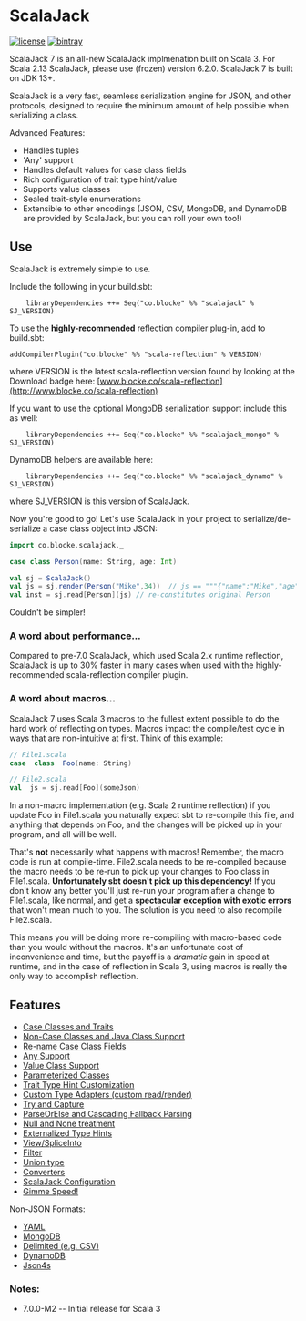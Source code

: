 
# ScalaJack

[![license](https://img.shields.io/github/license/mashape/apistatus.svg?maxAge=86400)](https://opensource.org/licenses/MIT)
[![bintray](https://api.bintray.com/packages/blocke/releases/scalajack/images/download.svg)](https://bintray.com/blocke/releases/scalajack/_latestVersion)

ScalaJack 7 is an all-new ScalaJack implmenation built on Scala 3.  For Scala 2.13 ScalaJack, please use (frozen) version 6.2.0.  ScalaJack 7 is built on JDK 13+.

ScalaJack is a very fast, seamless serialization engine for JSON, and other protocols, designed to require the minimum amount of help possible when serializing a class.

Advanced Features:
 - Handles tuples
 - 'Any' support
 - Handles default values for case class fields
 - Rich configuration of trait type hint/value
 - Supports value classes
 - Sealed trait-style enumerations
 - Extensible to other encodings (JSON, CSV, MongoDB, and DynamoDB are provided by ScalaJack, but you can roll your own too!)

## Use

ScalaJack is extremely simple to use.

Include the following in your build.sbt:
```
    libraryDependencies ++= Seq("co.blocke" %% "scalajack" % SJ_VERSION)
```

To use the **highly-recommended** reflection compiler plug-in, add to build.sbt:
```
addCompilerPlugin("co.blocke" %% "scala-reflection" % VERSION)
```
where VERSION is the latest scala-reflection version found by looking at the Download badge here: [www.blocke.co/scala-reflection](http://www.blocke.co/scala-reflection)

If you want to use the optional MongoDB serialization support include this as well:
```
    libraryDependencies ++= Seq("co.blocke" %% "scalajack_mongo" % SJ_VERSION)
```

DynamoDB helpers are available here:
```
    libraryDependencies ++= Seq("co.blocke" %% "scalajack_dynamo" % SJ_VERSION)
```
where SJ_VERSION is this version of ScalaJack.

Now you're good to go!  Let's use ScalaJack in your project to serialize/de-serialize a case class object into JSON:

```scala
import co.blocke.scalajack._

case class Person(name: String, age: Int)

val sj = ScalaJack()
val js = sj.render(Person("Mike",34))  // js == """{"name":"Mike","age":34}"""
val inst = sj.read[Person](js) // re-constitutes original Person
```

Couldn't be simpler!

### A word about performance...
Compared to pre-7.0 ScalaJack, which used Scala 2.x runtime reflection, ScalaJack is up to 30% faster in many cases when used with the highly-recommended scala-reflection compiler plugin.  

### A word about macros...
ScalaJack 7 uses Scala 3 macros to the fullest extent possible to do the hard work of reflecting on types. Macros impact the compile/test cycle in ways that are non-intuitive at first. Think of this example:

```scala
// File1.scala
case  class  Foo(name: String)

// File2.scala
val  js = sj.read[Foo](someJson)
```

In a non-macro implementation (e.g. Scala 2 runtime reflection) if you update Foo in File1.scala you naturally expect sbt to re-compile this file, and anything that depends on Foo, and the changes will be picked up in your program, and all will be well.

That's **not** necessarily what happens with macros! Remember, the macro code is run at compile-time. File2.scala needs to be re-compiled because the macro needs to be re-run to pick up your changes to Foo class in File1.scala. **Unfortunately sbt doesn't pick up this dependency!** If you don't know any better you'll just re-run your program after a change to File1.scala, like normal, and get a **spectacular exception with exotic errors** that won't mean much to you. The solution is you need to also recompile File2.scala.

This means you will be doing more re-compiling with macro-based code than you would without the macros. It's an unfortunate cost of inconvenience and time, but the payoff is a *dramatic* gain in speed at runtime, and in the case of reflection in Scala 3, using macros is really the only way to accomplish reflection.

## Features

* [Case Classes and Traits](doc/classesAndTraits.md)
* [Non-Case Classes and Java Class Support](doc/noncase.md)
* [Re-name Case Class Fields](doc/mapname.md)
* [Any Support](doc/any.md)
* [Value Class Support](doc/valueClass.md)
* [Parameterized Classes](doc/parameterized.md)
* [Trait Type Hint Customization](doc/typeHint.md)
* [Custom Type Adapters (custom read/render)](doc/custom.md)
* [Try and Capture](doc/tryAndCapture.md)
* [ParseOrElse and Cascading Fallback Parsing](doc/parseOrElse.md)
* [Null and None treatment](doc/nullAndNone.md)
* [Externalized Type Hints](doc/externalTypes.md)
* [View/SpliceInto](doc/viewSplice.md)
* [Filter](doc/filter.md)
* [Union type](doc/union.md)
* [Converters](doc/map.md)
* [ScalaJack Configuration](doc/config.md)
* [Gimme Speed!](doc/speed.md)

Non-JSON Formats:
* [YAML](doc/yaml.md)
* [MongoDB](doc/mongo.md)
* [Delimited (e.g. CSV)](doc/delimited.md)
* [DynamoDB](doc/dynamo.md)
* [Json4s](doc/json4s.md)

### Notes:
* 7.0.0-M2 -- Initial release for Scala 3


